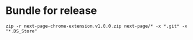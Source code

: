 Bundle for release
===
```
zip -r next-page-chrome-extension.v1.0.0.zip next-page/* -x *.git* -x "*.DS_Store"
```